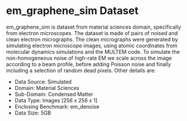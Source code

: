 # em_graphene_sim Dataset

em_graphene_sim is dataset from material sciences domain, specifically
from electron microscopes. The dataset is made of pairs of noised and
clean electron micrographs. The clean micrographs were generated by
simulating electron microscope images, using atomic coordinates from
molecular dynamics simulations and the MULTEM code. To simulate the
non-homogeneous noise of high-rate EM we scale across the image
according to a beam profile, before adding Poisson noise and finally
including a selection of random dead pixels. Other details are:

* Data Source: Simulated
* Domain: Material Sciences
* Sub-Domain: Condensed Matter
* Data Type: Images [256 x 256 x 1]
* Enclosing Benchmark: em_denoise
* Data Size: 5GB

<!--
em_graphene_sim is dataset from material sciences domain, specifically
from electron microscopes. The dataset is made of pairs of noised and
clean electron micrographs. The clean micrographs were generated by
simulating electron microscope images, using atomic coordinates from
molecular dynamics simulations and the MULTEM code. To simulate the
non-homogeneous noise of high-rate EM we scale across the image
according to a beam profile, before adding Poisson noise and finally
including a selection of random dead pixels. Other details are:

* Entity Type: Dataset
* Data Source: Simulated
* Domain: Material Sciences
* Sub-Domain: Condensed Matter
* Data Type: Images [256 x 256 x 1]
* Enclosing Benchmark: em_denoise
* Data Size: 5GB
-->
